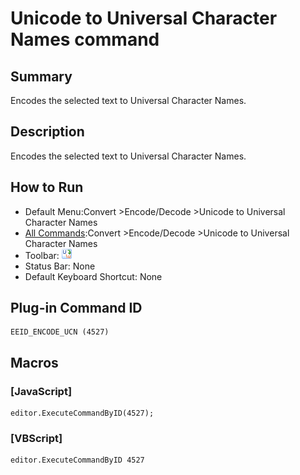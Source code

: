 # Unicode to Universal Character Names command

## Summary

Encodes the selected text to Universal Character Names.

## Description

Encodes the selected text to Universal Character Names.

## How to Run

- Default Menu:Convert \>Encode/Decode \>Unicode to Universal Character Names
- [All Commands](../tools/all_commands):Convert \>Encode/Decode \>Unicode to Universal Character Names
- Toolbar:
![](../../images/uni2ucs24x16.gif)
- Status Bar: None
- Default Keyboard Shortcut: None

## Plug-in Command ID

```
EEID_ENCODE_UCN (4527)
```

## Macros

### \[JavaScript\]

```
editor.ExecuteCommandByID(4527);
```

### \[VBScript\]

```
editor.ExecuteCommandByID 4527
```
